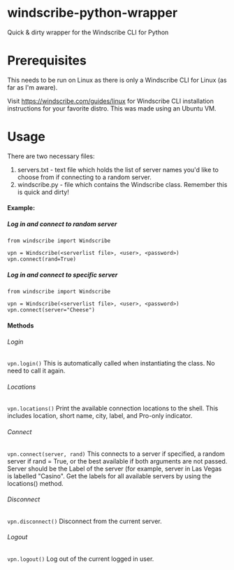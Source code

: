 # windscribe-python-wrapper
Quick & dirty wrapper for the Windscribe CLI for Python



# Prerequisites
This needs to be run on Linux as there is only a Windscribe CLI for Linux (as far as I'm aware).

Visit https://windscribe.com/guides/linux for Windscribe CLI installation instructions for your favorite distro. This was made using an Ubuntu VM.


# Usage
There are two necessary files:
1. servers.txt - text file which holds the list of server names you'd like to choose from if connecting to a random server.
2. windscribe.py - file which contains the Windscribe class. Remember this is quick and dirty!

#### Example:
##### Log in and connect to random server
```
from windscribe import Windscribe

vpn = Windscribe(<serverlist file>, <user>, <password>)
vpn.connect(rand=True)

```
##### Log in and connect to specific server
```
from windscribe import Windscribe

vpn = Windscribe(<serverlist file>, <user>, <password>)
vpn.connect(server="Cheese")

```

#### Methods

###### Login
```vpn.login()```
  This is automatically called when instantiating the class. No need to call it again.
  
###### Locations
```vpn.locations()```
  Print the available connection locations to the shell. This includes location, short name, city, label, and Pro-only indicator.
  
###### Connect
```vpn.connect(server, rand)```
  This connects to a server if specified, a random server if rand = True, or the best available if both arguments are not passed.
  Server should be the Label of the server (for example, server in Las Vegas is labelled "Casino". Get the labels for all available servers by using the locations() method.
  
###### Disconnect
```vpn.disconnect()```
  Disconnect from the current server.
  
###### Logout
```vpn.logout()```
  Log out of the current logged in user.
